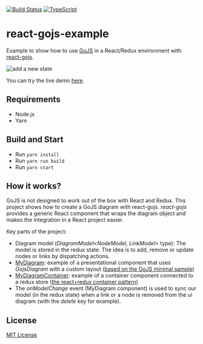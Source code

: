 [![Build Status](https://travis-ci.org/nicolaserny/react-gojs-example.svg?branch=master)](https://travis-ci.org/nicolaserny/react-gojs-example)
[![TypeScript](https://badges.frapsoft.com/typescript/love/typescript.png?v=101)](https://github.com/ellerbrock/typescript-badges/)

# react-gojs-example

Example to show how to use [GoJS](https://gojs.net/latest/index.html) in a React/Redux environment with [react-gojs](https://github.com/xcomponent/react-gojs).

![add a new state](https://raw.githubusercontent.com/nicolaserny/react-gojs-example/master/images/demo.gif)

You can try the live demo [here](https://nicolaserny.github.io/react-gojs-example/).

## Requirements

* Node.js
* Yarn

## Build and Start

* Run `yarn install`
* Run `yarn run build`
* Run `yarn start`

## How it works?

GoJS is not designed to work out of the box with React and Redux.
This project shows how to create a GoJS diagram with react-gojs.
*react-gojs* provides a generic React component that wraps the diagram object and makes the integration in a React project easier.

Key parts of the project:
* Diagram model (*DiagramModel<NodeModel, LinkModel>* type): The model is stored in the redux state. The idea is to add, remove or update nodes or links by dispatching actions.
* [MyDiagram](https://github.com/nicolaserny/react-gojs-example/blob/master/src/components/MyDiagram.tsx): example of a presentational component that uses *GojsDiagram* with a custom layout ([based on the GoJS minimal sample](https://gojs.net/latest/samples/minimal.html))
* [MyDiagramContainer](https://github.com/nicolaserny/react-gojs-example/blob/master/src/components/MyDiagramContainer.tsx): example of a container component connected to a redux store ([the react+redux container pattern](http://www.thegreatcodeadventure.com/the-react-plus-redux-container-pattern/))
* The *onModelChange* event (MyDiagram component) is used to sync our model (in the redux state) when a link or a node is removed from the ui diagram (with the *delete* key for example).

## License

[MIT License](https://raw.githubusercontent.com/nicolaserny/react-gojs-example/master/LICENSE)